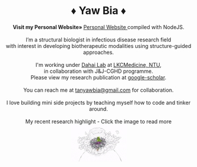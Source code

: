 
<br />
<p align="center">
  <h1 align="center">♦ Yaw Bia ♦</h1>

  <p align="center">
    <strong>Visit my Personal Website» </strong>
    <a href="https://yawbia.github.io/portfolio"> Personal Website </a> compiled with NodeJS.
    <br />
    <br />
    I’m a structural biologist in infectious disease research field 
    <br />
    with interest in developing biotherapeutic modalities using structure-guided approaches. 
    <br />
    <br />
    I'm working under <a href="https://blogs.ntu.edu.sg/dhlab/"> Dahai Lab</a> at <a href="https://www.ntu.edu.sg/medicine"> LKCMedicine, NTU</a>,
    <br />
    in collaboration with J&J-CGHD programme. 
    <br />
    Please view my research publication at <a href="https://scholar.google.com/citations?user=vRS_sU4AAAAJ&hl=en&authuser=1"> google-scholar</a>. 
    <br />
    <br />
    You can reach me at <a href="mailto:tanyawbia@gmail.com"> tanyawbia@gmail.com</a> for collaboration. 
    <br />
    <br />
    I love building mini side projects by teaching myself how to code and tinker around. 
    <br />
    <br />
    My recent research highlight - Click the image to read more
    <br />
    <a href="https://doi.org/10.1126/sciadv.add2536"> <img src="./chikv-rc.gif" alt="HTML5 Icon" width="150" height="100"> </a>
  </p>
</p>


<!---
yawbia/yawbia is a ✨ special ✨ repository because its `README.md` (this file) appears on your GitHub profile.
You can click the Preview link to take a look at your changes.
--->

